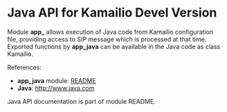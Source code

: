# Java API for Kamailio Devel Version

Module **app\_** allows execution of Java code from Kamailio
configuration file, providing access to SIP message which is processed
at that time. Exported functions by **app_java** can be available in the
Java code as class Kamailio.

References:

-   **app_java** module:
    [README](http://kamailio.org/docs/modules/devel/modules/app_java.html)
-   **Java**: <http://www.java.com>

Java API documentation is part of module README.
